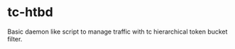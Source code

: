 tc-htbd
=======

Basic daemon like script to manage traffic with tc hierarchical token bucket filter.
